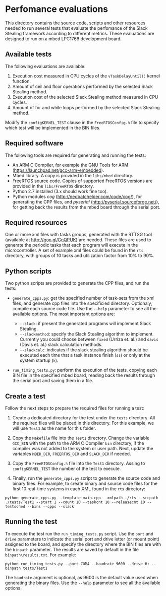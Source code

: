 # Perfomance evaluations

This directory contains the source code, scripts and other resources needed to run several tests that evaluate the perfomance of the Slack Stealing framework according to different metrics. These evaluations are designed to run on a mbed LPC1768 development board.

## Available tests

The following evaluations are available:

1. Execution cost measured in CPU cycles of the `vTaskDelayUntil()` kernel function.
2. Amount of ceil and floor operations performed by the selected Slack Stealing method.
3. Execution cost of the selected Slack Stealing method measured in CPU cycles.
4. Amount of for and while loops performed by the selected Slack Stealing method.

Modify the `configKERNEL_TEST` clause in the `FreeRTOSConfig.h` file to specify which test will be implemented in the BIN files.

## Required software

The following tools are required for generating and running the tests:
* An ARM C Compiler, for example the GNU Tools for ARM (https://launchpad.net/gcc-arm-embedded).
* Mbed library. A copy is provided in the `libs/mbed` directory.
* FreeRTOS source code. Copies of supported FreeRTOS versions are provided in the `libs/FreeRTOS` directory.
* Python 2.7 installed (3.x should work fine too).
* Python modules *cog* (http://nedbatchelder.com/code/cog/), for generating the CPP files, and *pyserial* (http://pyserial.sourceforge.net/), for getting back the results from the mbed board through the serial port.

## Required resources

One or more xml files with tasks groups, generated with the RTTSG tool (available at http://goo.gl/GqQPUK) are needed. These files are used to generate the periodic tasks that each program will execute in the microcontroller. A set of example xml files could be found in the `rts` directory, with groups of 10 tasks and utilization factor from 10% to 90%.

## Python scripts

Two python scripts are provided to generate the CPP files, and run the tests:

* `generate_cpps.py`: get the specified number of task-sets from the xml files, and generate cpp files into the specificied directory. Optionaly, compile each source code file. Use the `--help` parameter to see all the available options. The most important options are:
  * `--slack`: if present the generated programs will implement Slack Stealing.
  * `--slackmethod`: specify the Slack Stealing algorithm to implement. Currently you could choose between `fixed` (Urriza et. al.) and `davis` (Davis et. al.) slack calculation methods.
  * `--slackcalc`: indicates if the slack stealing algorithm should be executed each time that a task instance finish (`ss`) or only at the system startup (`k`). 

* `run_timing_tests.py`: perform the execution of the tests, copying each BIN file in the specified mbed board, reading back the results through the serial port and saving them in a file.

## Create a test

Follow the next steps to prepare the required files for running a test:

1. Create a dedicated directory for the test under the `tests` directory. All the required files will be placed in this directory. For this example, we will use `Test1` as the name for this folder.

2. Copy the `Makefile` file into the `Test1` directory. Change the variable `GCC_BIN` with the path to the ARM C Compiler `bin` directory, if the compiler was not added to the system or user path.  Next, update the variables `MBED_DIR`, `FREERTOS_DIR` and `SLACK_DIR` if needed.

3. Copy the `FreeRTOSConfig.h` file into the `Test1` directory. Assing to `configKERNEL_TEST` the number of the test to execute.

4. Finally, run the `generate_cpps.py` script to generate the source code and binary files. For example, to create binary and source code files for the first 10 real-time systems in each XML found in the `rts` directory:
```
python generate_cpps.py --template main.cpp --xmlpath ./rts --srcpath ./tests/Test1 --start 1 --count 10 --taskcnt 10 --releasecnt 10 --testsched --bins --cpps --slack
```

## Running the test

To execute the test run the `run_timing_tests.py` script. Use the `port` and `drive` parameters to indicate the serial port and drive letter (or mount point) assigned to the board, and specify the directory where the BIN files are with the `binpath` parameter. The results are saved by default in the file `binpath\results.txt`. For example:
```
python run_timing_tests.py --port COM4 --baudrate 9600 --drive H: --binpath tests/Test1
```
The `baudrate` argument is optional, as 9600 is the default value used when generating the binary files. Use the `--help` parameter to see all the available options.


